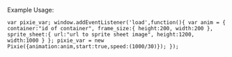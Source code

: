 Example Usage:

``
var pixie_var;
window.addEventListener('load',function(){
  var anim = {
    container:"id of container",
    frame_size:{
      height:200,
      width:200
    },
    sprite_sheet:{
      url:"url to sprite sheet image",
      height:1200,
      width:1000
    }
  };
  pixie_var = new Pixie({animation:anim,start:true,speed:(1000/30)});
});
``